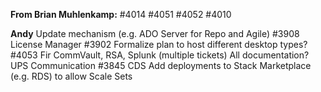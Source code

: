 **From Brian Muhlenkamp:**
#4014
#4051
#4052
#4010

**Andy**
Update mechanism (e.g. ADO Server for Repo and Agile) #3908
License Manager #3902
Formalize plan to host different desktop types? #4053
Fir CommVault, RSA, Splunk (multiple tickets)
All documentation?
UPS Communication #3845
CDS
Add deployments to Stack Marketplace (e.g. RDS) to allow Scale Sets

